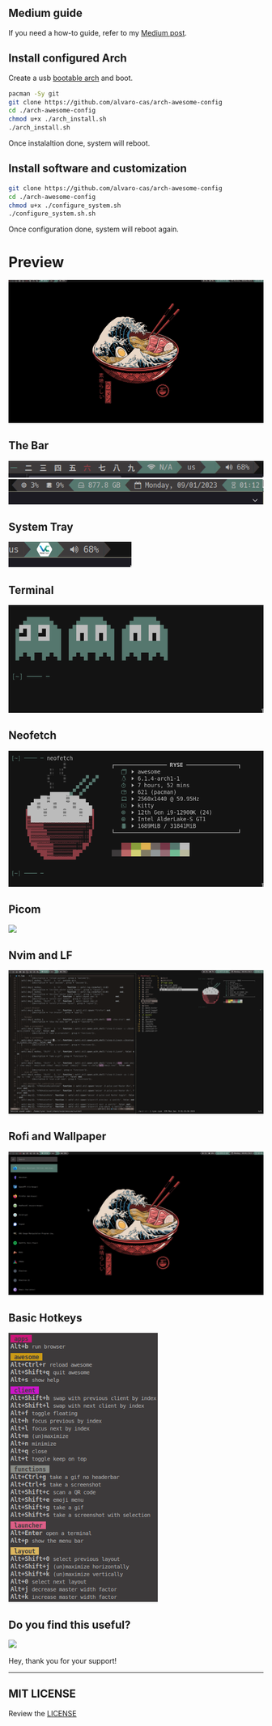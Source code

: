 ## Medium guide
If you need a how-to guide, refer to my [Medium post](https://medium.com/@alvaro-cas/arch-linux-and-my-customization-37b15c716c7?source=friends_link&sk=b2845dfc411ae398761f8e2ed5cee2b2).

## Install configured Arch
Create a usb [bootable arch](https://wiki.archlinux.org/title/USB_flash_installation_medium) and boot.

```bash
pacman -Sy git
git clone https://github.com/alvaro-cas/arch-awesome-config
cd ./arch-awesome-config
chmod u+x ./arch_install.sh
./arch_install.sh
```
Once instalaltion done, system will reboot.

## Install software and customization
```bash
git clone https://github.com/alvaro-cas/arch-awesome-config
cd ./arch-awesome-config
chmod u+x ./configure_system.sh
./configure_system.sh.sh
```
Once configuration done, system will reboot again.

# Preview 
![](https://github.com/alvaro-cas/arch-awesome-config/blob/main/assets/full_desktop.gif?raw=true)

## The Bar
![](https://github.com/alvaro-cas/arch-awesome-config/blob/main/assets/bar_left.png?raw=true)
![](https://github.com/alvaro-cas/arch-awesome-config/blob/main/assets/bar_right.png?raw=true)

## System Tray
![](https://github.com/alvaro-cas/arch-awesome-config/blob/main/assets/tray.png?raw=true)

## Terminal
![](https://github.com/alvaro-cas/arch-awesome-config/blob/main/assets/bashrc.png?raw=true)

## Neofetch
![](https://github.com/alvaro-cas/arch-awesome-config/blob/main/assets/neofetch.png?raw=true)

## Picom
![](https://github.com/alvaro-cas/arch-awesome-config/blob/main/assets/picom.gif?raw=true)

## Nvim and LF
![](https://github.com/alvaro-cas/arch-awesome-config/blob/main/assets/full_desktop_lf.png?raw=true)

## Rofi and Wallpaper
![](https://github.com/alvaro-cas/arch-awesome-config/blob/main/assets/rofi.png?raw=true)

## Basic Hotkeys
![](https://github.com/alvaro-cas/arch-awesome-config/blob/main/assets/commands.png?raw=true)

## Do you find this useful?

<a href="https://www.buymeacoffee.com/alvaro.cas"><img src="https://img.buymeacoffee.com/button-api/?text=Buy me a coffee&emoji=&slug=alvaro.cas&button_colour=FFDD00&font_colour=000000&font_family=Inter&outline_colour=000000&coffee_colour=ffffff"></a>

Hey, thank you for your support!

***

## MIT LICENSE
Review the [LICENSE](https://github.com/alvaro-cas/arch-awesome-config/blob/main/LICENSE)

